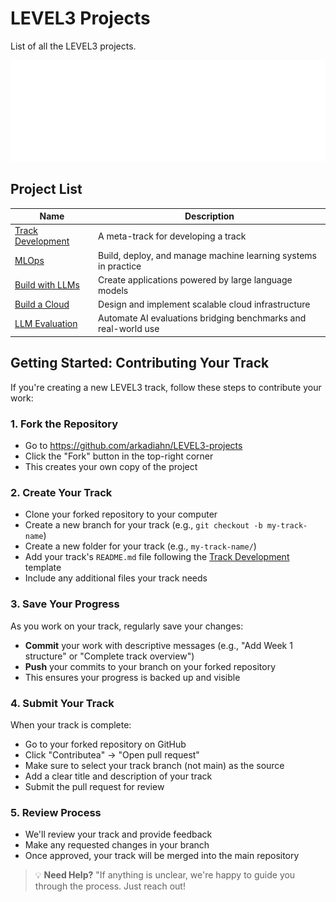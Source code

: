 # LEVEL3 Projects

List of all the LEVEL3 projects.

![logo](./level3.png)

## Project List

| Name                                               | Description                                                    |
| -------------------------------------------------- | -------------------------------------------------------------- |
| [Track Development](./track-development/README.md) | A meta-track for developing a track                            |
| [MLOps](./mlops/README.md)                         | Build, deploy, and manage machine learning systems in practice |
| [Build with LLMs](./build-with-llms/README.md)     | Create applications powered by large language models           |
| [Build a Cloud](./build-a-cloud/README.md)         | Design and implement scalable cloud infrastructure             |
| [LLM Evaluation](./llm-evaluation/README.md)       | Automate AI evaluations bridging benchmarks and real-world use |

## Getting Started: Contributing Your Track

If you're creating a new LEVEL3 track, follow these steps to contribute your work:

### 1. Fork the Repository
- Go to https://github.com/arkadiahn/LEVEL3-projects
- Click the "Fork" button in the top-right corner
- This creates your own copy of the project

### 2. Create Your Track
- Clone your forked repository to your computer
- Create a new branch for your track (e.g., `git checkout -b my-track-name`)
- Create a new folder for your track (e.g., `my-track-name/`)
- Add your track's `README.md` file following the [Track Development](./track-development/README.md) template
- Include any additional files your track needs

### 3. Save Your Progress
As you work on your track, regularly save your changes:
- **Commit** your work with descriptive messages (e.g., "Add Week 1 structure" or "Complete track overview")
- **Push** your commits to your branch on your forked repository
- This ensures your progress is backed up and visible

### 4. Submit Your Track
When your track is complete:
- Go to your forked repository on GitHub
- Click "Contributea" → "Open pull request"
- Make sure to select your track branch (not main) as the source
- Add a clear title and description of your track
- Submit the pull request for review

### 5. Review Process
- We'll review your track and provide feedback
- Make any requested changes in your branch
- Once approved, your track will be merged into the main repository

> 💡 **Need Help?** "If anything is unclear, we're happy to guide you through the process. Just reach out!
